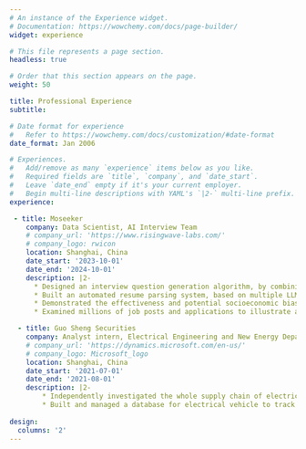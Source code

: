 ```yaml
---
# An instance of the Experience widget.
# Documentation: https://wowchemy.com/docs/page-builder/
widget: experience

# This file represents a page section.
headless: true

# Order that this section appears on the page.
weight: 50

title: Professional Experience
subtitle:

# Date format for experience
#   Refer to https://wowchemy.com/docs/customization/#date-format
date_format: Jan 2006

# Experiences.
#   Add/remove as many `experience` items below as you like.
#   Required fields are `title`, `company`, and `date_start`.
#   Leave `date_end` empty if it's your current employer.
#   Begin multi-line descriptions with YAML's `|2-` multi-line prefix.
experience:

 - title: Moseeker 
    company: Data Scientist, AI Interview Team
    # company_url: 'https://www.risingwave-labs.com/'
    # company_logo: rwicon
    location: Shanghai, China
    date_start: '2023-10-01'
    date_end: '2024-10-01'
    description: |2-
      * Designed an interview question generation algorithm, by combining knowledge graph and LLM, improving the depth and diversity of interview questions, smoothing the communication, and balancing the job requirements and the candidate’s experience.
      * Built an automated resume parsing system, based on multiple LLM agents (i.e., GPT and Deepseek) and text processing tools (i.e., Tika and pdfplumber), achieving over 90% accuracy across diverse formats of resumes such as image-based PDFs and multilingual resumes.
      * Demonstrated the effectiveness and potential socioeconomic biases of AI evaluation on candidates’ interview performance by using multiple methods such as hypothesis testing and regression to analyze the campus recruitment data.
      * Examined millions of job posts and applications to illustrate and visualize the talent trends from multiple aspects such as talent flows across job types and cities and most popular skills.

  - title: Guo Sheng Securities
    company: Analyst intern, Electrical Engineering and New Energy Department
    # company_url: 'https://dynamics.microsoft.com/en-us/'
    # company_logo: Microsoft_logo
    location: Shanghai, China
    date_start: '2021-07-01'
    date_end: '2021-08-01'
    description: |2-
        * Independently investigated the whole supply chain of electrical vehicle, analyzing the competitive landscape and comparing various companies, and forming in-depth reports with more than 15,000 words.
        * Built and managed a database for electrical vehicle to track the production and sales by country, firm, and model.
 
design:
  columns: '2'
---
```

